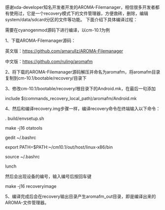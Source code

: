感谢xda-developer知名开发者开发的AROMA-Filemanager，相信很多开发者都有使用过，它是一个recovery模式下的文件管理器，方便救砖，删除，编辑system/data/sdcard分区的文件等功能。
下面介绍下具体编译过程：

需要在cyanogenmod源码下进行编译，以cm-10.1为例

1、下载AROMA-Filemanager源码：

英文版：https://github.com/amarullz/AROMA-Filemanager

中文版：https://github.com/ruling/aromafm

2、将下载的AROMA-Filemanager源码解压并命名为aromafm，将aromafm目录复制到cm-10.1/bootable/recovery/目录下

3、修改cm-10.1/bootable/recovery/根目录下的Android.mk，在最后一句添加

include $(commands_recovery_local_path)/aromafm/Android.mk

4、然后和编译recovery.img步骤一样，编译recovery命令在终端输入以下命令：

. build/envsetup.sh

make -j16 otatools

gedit ~/.bashrc

export PATH=$PATH:~/cm10.1/out/host/linux-x86/bin

source ~/.bashrc

lunch

然后会出现设备的编号，输入编号后按回车键

make -j16 recoveryimage

5、编译完成后会在recovery输出目录产生aromafm_out目录，即是编译出来的AROMA-文件管理器。
